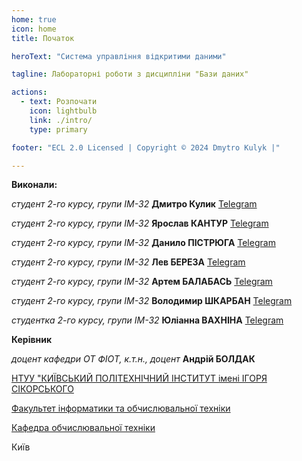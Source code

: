 ```yaml
---
home: true
icon: home
title: Початок

heroText: "Система управління відкритими даними"

tagline: Лабораторні роботи з дисципліни "Бази даних"

actions:
  - text: Розпочати
    icon: lightbulb
    link: ./intro/
    type: primary

footer: "ECL 2.0 Licensed | Copyright © 2024 Dmytro Kulyk |"

---
```



**Виконали:** 

*студент 2-го курсу, групи ІМ-32*<span padding-right:5em></span> **Дмитро Кулик** [Telegram](https://t.me/dimakulyk2005)

*студент 2-го курсу, групи ІМ-32*<span padding-right:5em></span> **Ярослав КАНТУР** [Telegram](https://t.me/yarokant)

*студент 2-го курсу, групи ІМ-32*<span padding-right:5em></span> **Данило ПІСТРЮГА** [Telegram](https://t.me/@lIl52lIl)

*студент 2-го курсу, групи ІМ-32*<span padding-right:5em></span> **Лев БЕРЕЗА** [Telegram](https://t.me/levbereza)

*студент 2-го курсу, групи ІМ-32*<span padding-right:5em></span> **Артем БАЛАБАСЬ** [Telegram](https://t.me/watashone)

*студент 2-го курсу, групи ІМ-32*<span padding-right:5em></span> **Володимир ШКАРБАН** [Telegram](https://t.me/Ederatone)

*студентка 2-го курсу, групи ІМ-32*<span padding-right:5em></span> **Юліанна ВАХНІНА** [Telegram](https://t.me/tvirna)


**Керівник**

*доцент кафедри ОТ ФІОТ, к.т.н., доцент*<span padding-right:5em></span> **Андрій БОЛДАК** 

[НТУУ "КИЇВСЬКИЙ ПОЛІТЕХНІЧНИЙ ІНСТИТУТ імені ІГОРЯ СІКОРСЬКОГО](https://kpi.ua/)

[Факультет інформатики та обчислювальної техніки](https://fiot.kpi.ua/)

[Кафедра обчислювальної техніки](https://comsys.kpi.ua/)

Київ
